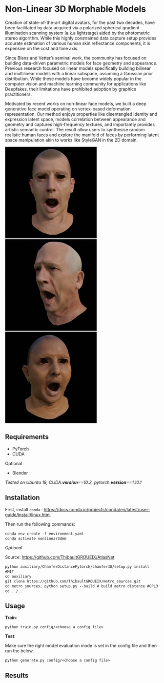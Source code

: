 # Non-Linear 3D Morphable Models

Creation of state-of-the-art digital avatars, for the past two decades, have been facilitated by data acquired via a polarized spherical gradient illumination scanning system (a.k.a lightstage) aided by the photometric stereo algorithm. While this highly constrained data capture setup provides accurate estimation of various human skin reflectance components, it is expensive on the cost and time axis.

Since Blanz and Vetter’s seminal work, the community has focused on building data-driven parametric models for face geometry and appearance. Previous research focused on linear models specifically building bilinear and multilinear models with a linear subspace, assuming a Gaussian prior distribution. While these models have become widely popular in the computer vision and machine learning community for applications like Deepfakes, their limitations have prohibited adoption by graphics practitioners. 

Motivated by recent works on non-linear face models, we built a deep generative face model operating on vertex-based deformation representation. Our method enjoys properties like disentangled identity and expression latent space, models correlation between appearance and geometry and captures high-frequency textures, and importantly provides artistic semantic control. The result allow users to synthesise random realistic human faces and explore the manifold of faces by performing latent space manipulation akin to works like StyleGAN in the 2D domain.


<img src="./data/images/thumbnail_1.jpg" alt="" style="height: 300px; width:300px;"/> <img src="./data/images/thumbnail_2.jpg" alt="" style="height: 300px; width:300px;"/> <img src="./data/images/thumbnail_3.jpg" alt="" style="height: 300px; width:300px;"/>

## Requirements

- PyTorch
- CUDA

Optional
- Blender

*Tested on Ubuntu 18, CUDA.__version__==10.2, pytorch.__version__==1.10.1*

## Installation

First, install `conda` : https://docs.conda.io/projects/conda/en/latest/user-guide/install/linux.html

Then run the following commands:
````
conda env create -f environment.yaml
conda activate nonlinear3dmm
````

*Optional*

Source: https://github.com/ThibaultGROUEIX/AtlasNet

````
python auxiliary/ChamferDistancePytorch/chamfer3D/setup.py install #MIT
cd auxiliary
git clone https://github.com/ThibaultGROUEIX/metro_sources.git
cd metro_sources; python setup.py --build # build metro distance #GPL3
cd ../..
````



## Usage

**Train**:

````
python train.py config/<choose a config file>

````

**Test**:

Make sure the right model evaluation mode is set in the config file and then run the below.

````
python generate.py config/<choose a config file>

````

## Results



